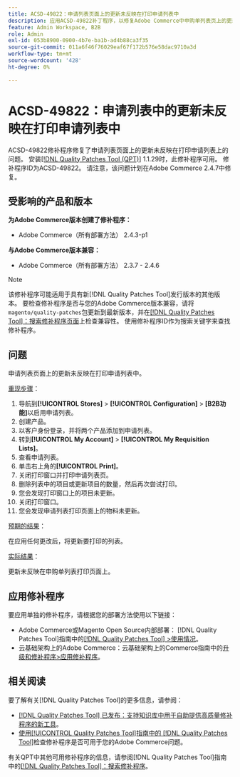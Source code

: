 ```yaml
---
title: ACSD-49822：申请列表页面上的更新未反映在打印申请列表中
description: 应用ACSD-49822补丁程序，以修复Adobe Commerce中申购单列表页上的更新未反映在打印申购单列表上的问题。
feature: Admin Workspace, B2B
role: Admin
exl-id: 053b8900-0900-4b7e-ba1b-ad4b88ca3f35
source-git-commit: 011a6f46f76029eaf67f172b576e58dac9710a3d
workflow-type: tm+mt
source-wordcount: '428'
ht-degree: 0%

---
```


# ACSD-49822：申请列表中的更新未反映在打印申请列表中

ACSD-49822修补程序修复了申请列表页面上的更新未反映在打印申请列表上的问题。 安装[[!DNL Quality Patches Tool (QPT)]](https://experienceleague.adobe.com/zh-hans/docs/commerce-operations/tools/quality-patches-tool/quality-patches-tool-to-self-serve-quality-patches) 1.1.29时，此修补程序可用。 修补程序ID为ACSD-49822。 请注意，该问题计划在Adobe Commerce 2.4.7中修复。

## 受影响的产品和版本

**为Adobe Commerce版本创建了修补程序：**

* Adobe Commerce（所有部署方法） 2.4.3-p1

**与Adobe Commerce版本兼容：**

* Adobe Commerce（所有部署方法） 2.3.7 - 2.4.6

>[!NOTE]
>
>该修补程序可能适用于具有新[!DNL Quality Patches Tool]发行版本的其他版本。 要检查修补程序是否与您的Adobe Commerce版本兼容，请将`magento/quality-patches`包更新到最新版本，并在[[!DNL Quality Patches Tool]：搜索修补程序页面](https://experienceleague.adobe.com/tools/commerce-quality-patches/index.html?lang=zh-Hans)上检查兼容性。 使用修补程序ID作为搜索关键字来查找修补程序。

## 问题

申请列表页面上的更新未反映在打印申请列表中。

<u>重现步骤</u>：

1. 导航到&#x200B;**[!UICONTROL Stores]** > **[!UICONTROL Configuration]** > **[B2B功能]**&#x200B;以启用申请列表。
1. 创建产品。
1. 以客户身份登录，并将两个产品添加到申请列表。
1. 转到&#x200B;**[!UICONTROL My Account]** > **[!UICONTROL My Requisition Lists]**。
1. 查看申请列表。
1. 单击右上角的&#x200B;**[!UICONTROL Print]**。
1. 关闭打印窗口并打印申请列表页。
1. 删除列表中的项目或更新项目的数量，然后再次尝试打印。
1. 您会发现打印窗口上的项目未更新。
1. 关闭打印窗口。
1. 您会发现申请列表打印页面上的物料未更新。

<u>预期的结果</u>：

在应用任何更改后，将更新要打印的列表。

<u>实际结果</u>：

更新未反映在申购单列表打印页面上。

## 应用修补程序

要应用单独的修补程序，请根据您的部署方法使用以下链接：

* Adobe Commerce或Magento Open Source内部部署： [!DNL Quality Patches Tool]指南中的[[!DNL Quality Patches Tool] >使用情况](/help/tools/quality-patches-tool/usage.md)。
* 云基础架构上的Adobe Commerce：云基础架构上的Commerce指南中的[升级和修补程序>应用修补程序](https://experienceleague.adobe.com/docs/commerce-cloud-service/user-guide/develop/upgrade/apply-patches.html?lang=zh-Hans)。

## 相关阅读

要了解有关[!DNL Quality Patches Tool]的更多信息，请参阅：

* [[!DNL Quality Patches Tool] 已发布：支持知识库中用于自助提供高质量修补程序的新工具](https://experienceleague.adobe.com/zh-hans/docs/commerce-operations/tools/quality-patches-tool/quality-patches-tool-to-self-serve-quality-patches)。
* [使用[!UICONTROL Quality Patches Tool]指南中的 [!DNL Quality Patches Tool]](/help/tools/quality-patches-tool/patches-available-in-qpt/check-patch-for-magento-issue-with-magento-quality-patches.md)检查修补程序是否可用于您的Adobe Commerce问题。


有关QPT中其他可用修补程序的信息，请参阅[!DNL Quality Patches Tool]指南中的[[!DNL Quality Patches Tool]：搜索修补程序](https://experienceleague.adobe.com/tools/commerce-quality-patches/index.html?lang=zh-Hans)。
